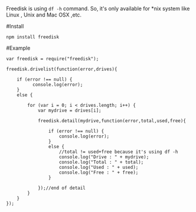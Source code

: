 Freedisk is using `df -h` command. So, it's only available for *nix system like Linux , Unix and Mac OSX ,etc.

#Install

    npm install freedisk

#Example

    var freedisk = require("freedisk");

    freedisk.drivelist(function(error,drives){

    	if (error !== null) {
    	      console.log(error);
        }
        else {

        	for (var i = 0; i < drives.length; i++) {
        		var mydrive = drives[i];
        		
        		freedisk.detail(mydrive,function(error,total,used,free){

        			if (error !== null) {
        				console.log(error);
        			}
        			else {
        				//total != used+free because it's using df -h
        				console.log("Drive : " + mydrive);
        				console.log("Total : " + total);
        				console.log("Used : " + used);
        				console.log("Free : " + free);
        			}

        		});//end of detail
        	}
        }
    });